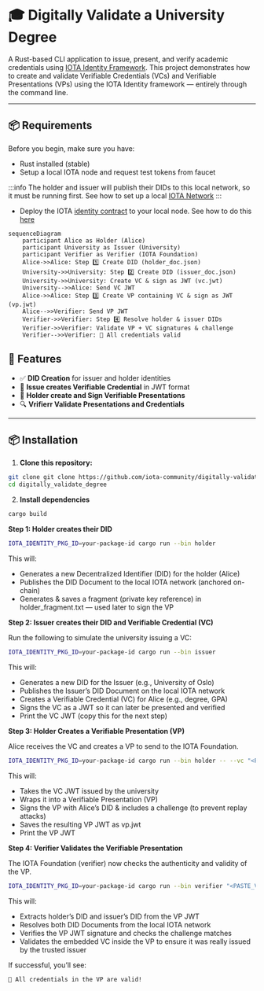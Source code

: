 # 🎓 Digitally Validate a University Degree

A Rust-based CLI application to issue, present, and verify academic credentials using [IOTA Identity Framework](https://docs.iota.org/iota-identity). This project demonstrates how to create and validate Verifiable Credentials (VCs) and Verifiable Presentations (VPs) using the IOTA Identity framework — entirely through the command line.

---

## 📦 Requirements

Before you begin, make sure you have:

- Rust installed (stable)
- Setup a local IOTA node and request test tokens from faucet

:::info
The holder and issuer will publish their DIDs to this local network, so it must be running first. See how to set up a local [IOTA Network](https://docs.iota.org/developer/iota-identity/getting-started/local-network-setup)
:::

- Deploy the IOTA [identity contract](https://github.com/iotaledger/identity) to your local node. See how to do this [here](https://docs.iota.org/developer/iota-identity/getting-started/local-network-setup#publish-the-iota-identity-package)

```mermaid
sequenceDiagram
    participant Alice as Holder (Alice)
    participant University as Issuer (University)
    participant Verifier as Verifier (IOTA Foundation)
    Alice->>Alice: Step 1️⃣ Create DID (holder_doc.json)
    University->>University: Step 2️⃣ Create DID (issuer_doc.json)
    University->>University: Create VC & sign as JWT (vc.jwt)
    University-->>Alice: Send VC JWT
    Alice->>Alice: Step 3️⃣ Create VP containing VC & sign as JWT (vp.jwt)
    Alice-->>Verifier: Send VP JWT
    Verifier->>Verifier: Step 4️⃣ Resolve holder & issuer DIDs
    Verifier->>Verifier: Validate VP + VC signatures & challenge
    Verifier-->>Verifier: 🎉 All credentials valid
```

## 🚀 Features

- ✅ **DID Creation** for issuer and holder identities
- 📜 **Issue creates Verifiable Credential** in JWT format
- 🧾 **Holder create and Sign Verifiable Presentations**
- 🔍 **Vrifierr Validate Presentations and Credentials**

---

## 📦 Installation

1. **Clone this repository:**

```bash
git clone git clone https://github.com/iota-community/digitally-validate-a-degree.git
cd digitally_validate_degree
```

2. **Install dependencies**

```bash
cargo build
```

**Step 1: Holder creates their DID**

```bash
IOTA_IDENTITY_PKG_ID=your-package-id cargo run --bin holder
```

This will:

- Generates a new Decentralized Identifier (DID) for the holder (Alice)
- Publishes the DID Document to the local IOTA network (anchored on-chain)
- Generates & saves a fragment (private key reference) in holder_fragment.txt — used later to sign the VP

**Step 2: Issuer creates their DID and Verifiable Credential (VC)**

Run the following to simulate the university issuing a VC:

```bash
IOTA_IDENTITY_PKG_ID=your-package-id cargo run --bin issuer
```

This will:

- Generates a new DID for the Issuer (e.g., University of Oslo)
- Publishes the Issuer’s DID Document on the local IOTA network
- Creates a Verifiable Credential (VC) for Alice (e.g., degree, GPA)
- Signs the VC as a JWT so it can later be presented and verified
- Print the VC JWT (copy this for the next step)

**Step 3: Holder Creates a Verifiable Presentation (VP)**

Alice receives the VC and creates a VP to send to the IOTA Foundation.

```bash
IOTA_IDENTITY_PKG_ID=your-package-id cargo run --bin holder -- --vc "<PASTE_VC_JWT_HERE>"
```

This will:

- Takes the VC JWT issued by the university
- Wraps it into a Verifiable Presentation (VP)
- Signs the VP with Alice’s DID & includes a challenge (to prevent replay attacks)
- Saves the resulting VP JWT as vp.jwt
- Print the VP JWT

**Step 4: Verifier Validates the Verifiable Presentation**

The IOTA Foundation (verifier) now checks the authenticity and validity of the VP.

```bash
IOTA_IDENTITY_PKG_ID=your-package-id cargo run --bin verifier "<PASTE_VP_JWT_HERE>"
```

This will:

- Extracts holder’s DID and issuer’s DID from the VP JWT
- Resolves both DID Documents from the local IOTA network
- Verifies the VP JWT signature and checks the challenge matches
- Validates the embedded VC inside the VP to ensure it was really issued by the trusted issuer

If successful, you’ll see:

```bash
🎉 All credentials in the VP are valid!
```